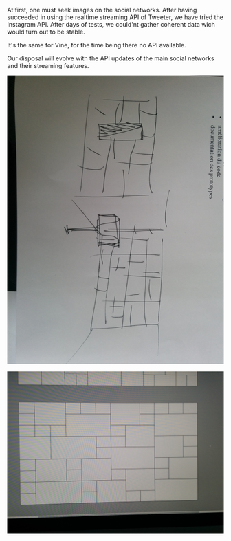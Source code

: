 At first, one must seek images on the social networks. After having succeeded in using the realtime streaming API of Tweeter, we have tried the Instagram API. After days of tests, we could'nt gather coherent data wich would turn out to be stable.

It's the same for Vine, for the time being there no API available.

Our disposal will evolve with the API updates of the main social networks and their streaming features.

![Draft](../project_images/draft1.jpg?raw=true "Draft")

![Draft](../project_images/draft2.jpg?raw=true "Draft")